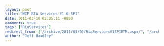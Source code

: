 ```yaml
---
layout: post
title: "WCF RIA Services V1.0 SP1"
date: 2011-03-10 02:25:11 -0800
comments: true
tags: ["RiaServices"]
redirect_from: ["/archive/2011/03/09/RiaServicesV1SP1RTM.aspx/", "/archive/2011/03/09/riaservicesv1sp1rtm.aspx"]
author: "Jeff Handley"
---
```


